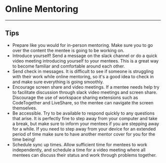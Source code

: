# Online Mentoring

---

## Tips
* Prepare like you would for in-person mentoring. Make sure you to go over the content
the mentee is going to be working on.
* Introduce yourself! Send a message on the slack channel or do a quick video
meeting introducing yourself to your mentees. This is a great way to become
familiar and comfortable around each other.
* Send check in messages. It is difficult to see if someone is struggling
with their work while online mentoring, so it's a good idea to check in and
make sure everything is going smoothly.
* Encourage screen share and video meetings. If a mentee needs help try to facilitate
discussion through slack video meetings and screen share. Discourage the use of
workspace sharing extensions such as CodeTogether and LiveShare, so the mentee can
navigate the screen themselves.
* Be accessible. Try to be available to respond quickly to any questions that arise.
It is perfectly fine to step away from your computer and take a break,
but make sure to inform your mentees if you are stepping away for a while. If you need
to step away from your device for an extended period of time make sure to have another
mentor cover for you for the time being!
* Schedule sync up times. Allow sufficient time for mentees to work independently,
and schedule a time for a video meeting where all mentees can discuss their status
and work through problems together.
